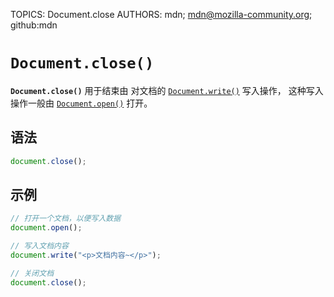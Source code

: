 TOPICS: Document.close
AUTHORS: mdn; mdn@mozilla-community.org; github:mdn

# `Document.close()`

**`Document.close()`** 用于结束由 对文档的 [`Document.write()`](/zh-hans/webfrontend/Document.write) 写入操作，
这种写入操作一般由 [`Document.open()`](/zh-hans/webfrontend/Document.open) 打开。

## 语法

```javascript
document.close();
```

## 示例

```javascript
// 打开一个文档，以便写入数据
document.open();

// 写入文档内容
document.write("<p>文档内容~</p>");

// 关闭文档
document.close();
```
